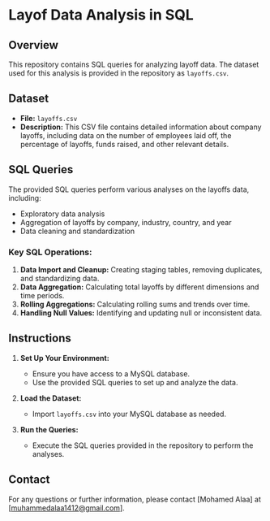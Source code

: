 # Layof Data Analysis in SQL

## Overview

This repository contains SQL queries for analyzing layoff data. The dataset used for this analysis is provided in the repository as `layoffs.csv`.

## Dataset

- **File:** `layoffs.csv`
- **Description:** This CSV file contains detailed information about company layoffs, including data on the number of employees laid off, the percentage of layoffs, funds raised, and other relevant details.

## SQL Queries

The provided SQL queries perform various analyses on the layoffs data, including:

- Exploratory data analysis
- Aggregation of layoffs by company, industry, country, and year
- Data cleaning and standardization

### Key SQL Operations:

1. **Data Import and Cleanup:** Creating staging tables, removing duplicates, and standardizing data.
2. **Data Aggregation:** Calculating total layoffs by different dimensions and time periods.
3. **Rolling Aggregations:** Calculating rolling sums and trends over time.
4. **Handling Null Values:** Identifying and updating null or inconsistent data.

## Instructions

1. **Set Up Your Environment:**
   - Ensure you have access to a MySQL database.
   - Use the provided SQL queries to set up and analyze the data.

2. **Load the Dataset:**
   - Import `layoffs.csv` into your MySQL database as needed.

3. **Run the Queries:**
   - Execute the SQL queries provided in the repository to perform the analyses.

## Contact

For any questions or further information, please contact [Mohamed Alaa] at [muhammedalaa1412@gmail.com].

